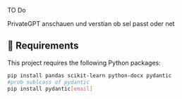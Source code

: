 TO Do 

PrivateGPT anschauen und verstian ob sel passt oder net

## 🧠 Requirements

This project requires the following Python packages:

```bash
pip install pandas scikit-learn python-docx pydantic
#prob sublcass of pydantic
pip install pydantic[email]